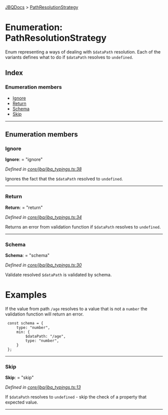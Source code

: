[JBQDocs](../README.md) > [PathResolutionStrategy](../enums/pathresolutionstrategy.md)

# Enumeration: PathResolutionStrategy

Enum representing a ways of dealing with `$dataPath` resolution. Each of the variants defines what to do if `$dataPath` resolves to `undefined`.

## Index

### Enumeration members

* [Ignore](pathresolutionstrategy.md#ignore)
* [Return](pathresolutionstrategy.md#return)
* [Schema](pathresolutionstrategy.md#schema)
* [Skip](pathresolutionstrategy.md#skip)

---

## Enumeration members

<a id="ignore"></a>

###  Ignore

**Ignore**:  = "ignore"

*Defined in [core/jbq/jbq_typings.ts:38](https://github.com/krnik/vjs-validator/blob/0be452f/src/core/jbq/jbq_typings.ts#L38)*

Ignores the fact that the `$dataPath` resolved to `undefined`.

___
<a id="return"></a>

###  Return

**Return**:  = "return"

*Defined in [core/jbq/jbq_typings.ts:34](https://github.com/krnik/vjs-validator/blob/0be452f/src/core/jbq/jbq_typings.ts#L34)*

Returns an error from validation function if `$dataPath` resolves to `undefined`.

___
<a id="schema"></a>

###  Schema

**Schema**:  = "schema"

*Defined in [core/jbq/jbq_typings.ts:30](https://github.com/krnik/vjs-validator/blob/0be452f/src/core/jbq/jbq_typings.ts#L30)*

Validate resolved `$dataPath` is validated by schema.

Examples
========

If the value from path `/age` resolves to a value that is not a `number` the validation function will return an error.

```
 const schema = {
     type: "number",
     min: {
         $dataPath: "/age",
         type: "number",
     }
 };
```

___
<a id="skip"></a>

###  Skip

**Skip**:  = "skip"

*Defined in [core/jbq/jbq_typings.ts:13](https://github.com/krnik/vjs-validator/blob/0be452f/src/core/jbq/jbq_typings.ts#L13)*

If `$dataPath` resolves to `undefined` - skip the check of a property that expected value.

___

